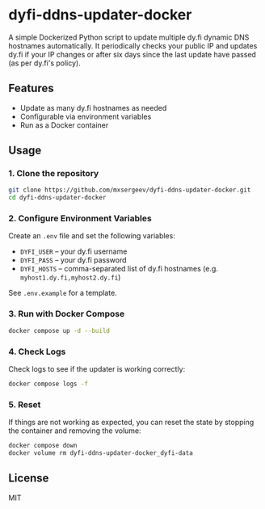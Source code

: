 # dyfi-ddns-updater-docker

A simple Dockerized Python script to update multiple dy.fi dynamic DNS hostnames automatically. It periodically checks your public IP and updates dy.fi if your IP changes or after six days since the last update have passed (as per dy.fi's policy).

## Features

- Update as many dy.fi hostnames as needed
- Configurable via environment variables
- Run as a Docker container

## Usage

### 1. Clone the repository

```bash
git clone https://github.com/mxsergeev/dyfi-ddns-updater-docker.git
cd dyfi-ddns-updater-docker
```

### 2. Configure Environment Variables

Create an `.env` file and set the following variables:

- `DYFI_USER` – your dy.fi username
- `DYFI_PASS` – your dy.fi password
- `DYFI_HOSTS` – comma-separated list of dy.fi hostnames (e.g. `myhost1.dy.fi,myhost2.dy.fi`)

See `.env.example` for a template.

### 3. Run with Docker Compose

```bash
docker compose up -d --build
```

### 4. Check Logs

Check logs to see if the updater is working correctly:

```bash
docker compose logs -f
```

### 5. Reset

If things are not working as expected, you can reset the state by stopping the container and removing the volume:

```bash
docker compose down
docker volume rm dyfi-ddns-updater-docker_dyfi-data
```

## License

MIT
